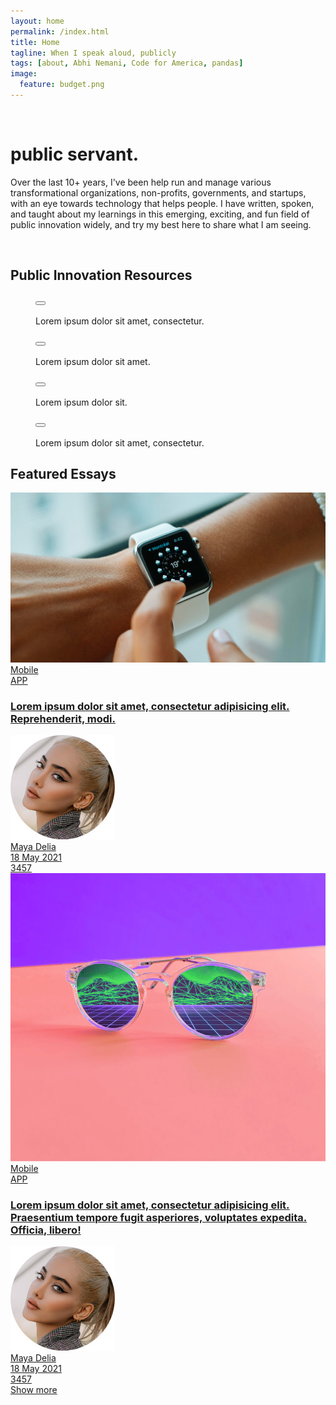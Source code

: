 ```yaml
---
layout: home
permalink: /index.html
title: Home
tagline: When I speak aloud, publicly
tags: [about, Abhi Nemani, Code for America, pandas]
image:
  feature: budget.png
---
```

<div class="page-wrap author-page">
	<div class="author-header">
		<div class="wrap wrap-center">
			<div class="wrap_float">
				<div class="title-wrap">
					<div class="author-image">
						<img src="{{site.url}}/img/headshot.jpg" alt="" class="image-cover">
					</div>
					<h1 class="page-title">public servant.</h1>
                            </div>
                            <div class="post-description">
								<p>
									Over the last 10+ years, I've been help run and manage various transformational organizations, non-profits, governments, and startups, with an eye towards technology that helps people. I have written, spoken, and taught about my learnings in this emerging, exciting, and fun field of public innovation widely, and try my best here to share what I am seeing.
								</p>
                            </div>
                            <div class="socials">
                                <a class="soc-link">
                                    <img src="{{site.url}}/img/facebook-icon.svg" class="img-svg" alt="">
                                </a>
                                <a class="soc-link" href="https://twitter.com/@abhinemani">
                                    <img src="{{site.url}}/img/twitter-soc-icon.svg" class="img-svg" alt="">
                                </a>
                            </div>
                        </div>
                    </div>
                </div>
                <div class="author-body">
                    <div class="wrap">
                        <div class="wrap_float">
                            <div class="wp-content">
                                <div class="wrap wrap-center">
                                    <h2>Public Innovation Resources</h2>
                                    <div class="block-columns gallery-columns columns-4 wide-columns lightgallery-off">
                                        <div class="block-column">
                                            <figure class="block-caption img-caption">
                                                <button class="zoom-btn"></button>
                                                <div class="img-wrap">
                                                    <a href="{{site.url}}/bio.html"><img src="{{site.url}}/post-img/home-1.jpg" alt=""></a>
                                                </div>
                                                <figcaption class="caption-text">Lorem ipsum dolor sit amet, consectetur.</figcaption>
                                            </figure>
                                        </div>
                                        <div class="block-column">
                                            <figure class="block-caption img-caption">
                                                <button class="zoom-btn"></button>
                                                <div class="img-wrap">
                                                    <img src="{{site.url}}/post-img/home-2.jpg" alt="">
                                                </div>
                                                <figcaption class="caption-text">Lorem ipsum dolor sit amet.</figcaption>
                                            </figure>
                                        </div>
                                        <div class="block-column">
                                            <figure class="block-caption img-caption">
                                                <button class="zoom-btn"></button>
                                                <div class="img-wrap">
                                                    <img src="{{site.url}}/post-img/home-3.jpg" alt="">
                                                </div>
                                                <figcaption class="caption-text">Lorem ipsum dolor sit.</figcaption>
                                            </figure>
                                        </div>
                                        <div class="block-column">
                                            <figure class="block-caption img-caption">
                                                <button class="zoom-btn"></button>
                                                <div class="img-wrap">
                                                    <img src="{{site.url}}/post-img/home-4.jpg" alt="">
                                                </div>
                                                <figcaption class="caption-text">Lorem ipsum dolor sit amet, consectetur.</figcaption>
                                            </figure>
                                        </div>
                                    </div>
                                </div>
                            </div>
			                <div class="author-body">
			                    <div class="wrap">
			                        <div class="wrap_float">
			                            <div class="wp-content">
			                                <div class="wrap wrap-center">
			                                    <h2>Featured Essays</h2>
											</div>
										</div>
									</div>
								</div>
							</div>
                            <div class="post-items-list posts-two-columns">
                                <a href="single.html" class="post-item">
                                    <img src="img/post-1-img.jpg" alt="" class="post-bg-img">
                                    <div class="post-tags">
                                        <div class="tag">Mobile</div>
                                        <div class="tag">APP</div>
                                    </div>
                                    <h3 class="post-title">
                                        Lorem ipsum dolor sit amet, consectetur adipisicing elit. Reprehenderit, modi.
                                    </h3>
                                    <div class="post-info">
                                        <div class="post-author post-info-author">
                                            <div class="author-image">
                                                <img src="img/author.jpg" alt="" class="image-cover">
                                            </div>
                                            <span>Maya Delia</span>
                                        </div>
                                        <div class="post-date post-info-date">
                                            18 May 2021
                                        </div>
                                        <div class="post-views post-info-views">
                                            3457
                                        </div>
                                    </div>
                                </a>
                                <a href="single.html" class="post-item">
                                    <img src="img/post-2-img.jpg" alt="" class="post-bg-img">
                                    <div class="post-tags">
                                        <div class="tag">Mobile</div>
                                        <div class="tag">APP</div>
                                    </div>
                                    <h3 class="post-title">
                                        Lorem ipsum dolor sit amet, consectetur adipisicing elit. Praesentium tempore fugit asperiores, voluptates expedita. Officia, libero!
                                    </h3>
                                    <div class="post-info">
                                        <div class="post-author post-info-author">
                                            <div class="author-image">
                                                <img src="img/author.jpg" alt="" class="image-cover">
                                            </div>
                                            <span>Maya Delia</span>
                                        </div>
                                        <div class="post-date post-info-date">
                                            18 May 2021
                                        </div>
                                        <div class="post-views post-info-views">
                                            3457
                                        </div>
                                    </div>
                                </a>
                            </div>
                            <div class="show-more">
                                <div class="show-more-btn">
                                    <a href="/blog"><span>Show more</span></a>
                                </div>
                                <div class="loader">
                                    <svg class="circular" viewBox="25 25 50 50">
                                        <circle class="path" cx="50" cy="50" r="20" fill="none" stroke-width="2" stroke-miterlimit="10" />
                                    </svg>
                                </div>
                            </div>
                        </div>
                    </div>
                </div>
            </div>